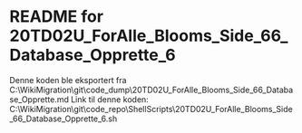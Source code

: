 # README for 20TD02U_ForAlle_Blooms_Side_66_Database_Opprette_6
Denne koden ble eksportert fra C:\WikiMigration\git\code_dump\20TD02U_ForAlle_Blooms_Side_66_Database_Opprette.md
Link til denne koden: C:\WikiMigration\git\code_repo\ShellScripts\20TD02U_ForAlle_Blooms_Side_66_Database_Opprette_6.sh
